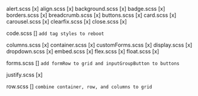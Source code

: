 alert.scss [x]
align.scss [x]
background.scss [x]
badge.scss [x]
borders.scss [x]
breadcrumb.scss [x]
buttons.scss [x]
card.scss [x]
carousel.scss [x]
clearfix.scss [x]
close.scss [x]

code.scss [] `add tag styles to reboot`

columns.scss [x]
container.scss [x]
customForms.scss [x]
display.scss [x]
dropdown.scss [x]
embed.scss [x]
flex.scss [x]
float.scss [x]

forms.scss [] `add formRow to grid and inputGroupButton to buttons`

justify.scss [x]

row.scss [] `combine container, row, and columns to grid`

